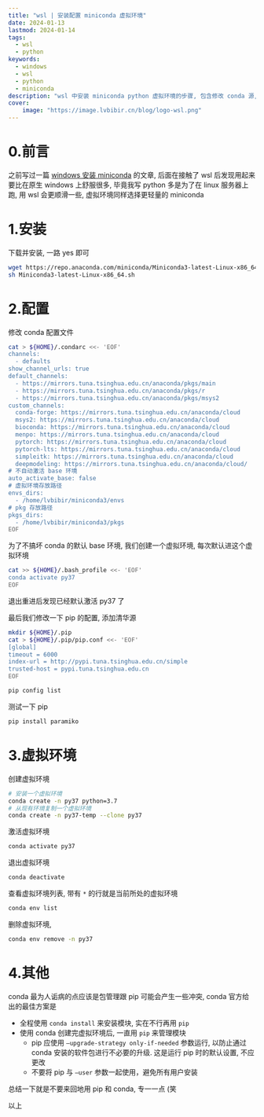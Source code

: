 ```yaml
---
title: "wsl | 安装配置 miniconda 虚拟环境"
date: 2024-01-13
lastmod: 2024-01-14
tags:
  - wsl
  - python
keywords:
  - windows
  - wsl
  - python
  - miniconda
description: "wsl 中安装 miniconda python 虚拟环境的步骤, 包含修改 conda 源, pip 源, conda 基础使用, 以及管理 conda 的一些小建议"
cover:
    image: "https://image.lvbibir.cn/blog/logo-wsl.png"
---
```


# 0.前言

之前写过一篇 [windows 安装 miniconda](https://www.lvbibir.cn/posts/tech/windows-miniconda/) 的文章, 后面在接触了 wsl 后发现用起来要比在原生 windows 上舒服很多, 毕竟我写 python 多是为了在 linux 服务器上跑, 用 wsl 会更顺滑一些, 虚拟环境同样选择更轻量的 miniconda

# 1.安装

下载并安装, 一路 yes 即可

```bash
wget https://repo.anaconda.com/miniconda/Miniconda3-latest-Linux-x86_64.sh
sh Miniconda3-latest-Linux-x86_64.sh
```

# 2.配置

修改 conda 配置文件

```bash
cat > ${HOME}/.condarc <<- 'EOF'
channels:
  - defaults
show_channel_urls: true
default_channels:
  - https://mirrors.tuna.tsinghua.edu.cn/anaconda/pkgs/main
  - https://mirrors.tuna.tsinghua.edu.cn/anaconda/pkgs/r
  - https://mirrors.tuna.tsinghua.edu.cn/anaconda/pkgs/msys2
custom_channels:
  conda-forge: https://mirrors.tuna.tsinghua.edu.cn/anaconda/cloud
  msys2: https://mirrors.tuna.tsinghua.edu.cn/anaconda/cloud
  bioconda: https://mirrors.tuna.tsinghua.edu.cn/anaconda/cloud
  menpo: https://mirrors.tuna.tsinghua.edu.cn/anaconda/cloud
  pytorch: https://mirrors.tuna.tsinghua.edu.cn/anaconda/cloud
  pytorch-lts: https://mirrors.tuna.tsinghua.edu.cn/anaconda/cloud
  simpleitk: https://mirrors.tuna.tsinghua.edu.cn/anaconda/cloud
  deepmodeling: https://mirrors.tuna.tsinghua.edu.cn/anaconda/cloud/
# 不自动激活 base 环境
auto_activate_base: false
# 虚拟环境存放路径
envs_dirs:
  - /home/lvbibir/miniconda3/envs
# pkg 存放路径
pkgs_dirs:
  - /home/lvbibir/miniconda3/pkgs
EOF
```

为了不搞坏 conda 的默认 base 环境, 我们创建一个虚拟环境, 每次默认进这个虚拟环境

```bash
cat >> ${HOME}/.bash_profile <<- 'EOF'
conda activate py37
EOF
```

退出重进后发现已经默认激活 py37 了

最后我们修改一下 pip 的配置, 添加清华源

```bash
mkdir ${HOME}/.pip
cat > ${HOME}/.pip/pip.conf <<- 'EOF'
[global]
timeout = 6000
index-url = http://pypi.tuna.tsinghua.edu.cn/simple
trusted-host = pypi.tuna.tsinghua.edu.cn
EOF

pip config list
```

测试一下 pip

```bash
pip install paramiko
```

# 3.虚拟环境

创建虚拟环境

```bash
# 安装一个虚拟环境
conda create -n py37 python=3.7
# 从现有环境复制一个虚拟环境
conda create -n py37-temp --clone py37
```

激活虚拟环境

```bash
conda activate py37
```

退出虚拟环境

```bash
conda deactivate
```

查看虚拟环境列表, 带有 `*` 的行就是当前所处的虚拟环境

```bash
conda env list
```

删除虚拟环境,

```bash
conda env remove -n py37
```

# 4.其他

conda 最为人诟病的点应该是包管理跟 pip 可能会产生一些冲突, conda 官方给出的最佳方案是

- 全程使用 `conda install` 来安装模块, 实在不行再用 `pip`
- 使用 conda 创建完虚拟环境后, 一直用 `pip` 来管理模块
    - pip 应使用 `–upgrade-strategy only-if-needed` 参数运行, 以防止通过 conda 安装的软件包进行不必要的升级. 这是运行 pip 时的默认设置, 不应更改
    - 不要将 pip 与 `–user` 参数一起使用，避免所有用户安装

总结一下就是不要来回地用 pip 和 conda, 专一一点 (笑

以上
